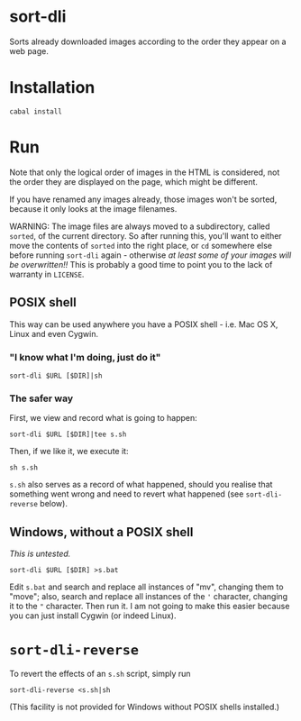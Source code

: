 # sort-dli
Sorts already downloaded images according to the order they appear on a web page.

# Installation
    cabal install

# Run

Note that only the logical order of images in the HTML is considered, not the order they are displayed on the page, 
which might be different.

If you have renamed any images already, those images won't be sorted, because it only looks at the image filenames.

WARNING: The image files are always moved to a subdirectory, called `sorted`, of the current directory. So after running this,
you'll want to either move the contents of `sorted` into the right place, or `cd` somewhere else before running `sort-dli` again -
otherwise _at least some of your images will be overwritten!!_ This is probably a good time to point you to the lack of
warranty in `LICENSE`.

## POSIX shell
This way can be used anywhere you have a POSIX shell - i.e. Mac OS X, Linux and even Cygwin.

### "I know what I'm doing, just do it"
    sort-dli $URL [$DIR]|sh

### The safer way
First, we view and record what is going to happen:

    sort-dli $URL [$DIR]|tee s.sh

Then, if we like it, we execute it:

    sh s.sh
    
`s.sh` also serves as a record of what happened, should you realise that something went wrong and need to revert what happened
(see `sort-dli-reverse` below).

## Windows, without a POSIX shell
_This is untested._

    sort-dli $URL [$DIR] >s.bat

Edit `s.bat` and search and replace all instances of "mv", changing them to "move"; also, search and replace all instances of
the `'` character, changing it to the `"` character. Then run it. I am not going to make this easier because 
you can just install Cygwin (or indeed Linux).

# `sort-dli-reverse`

To revert the effects of an `s.sh` script, simply run

    sort-dli-reverse <s.sh|sh

(This facility is not provided for Windows without POSIX shells installed.)
